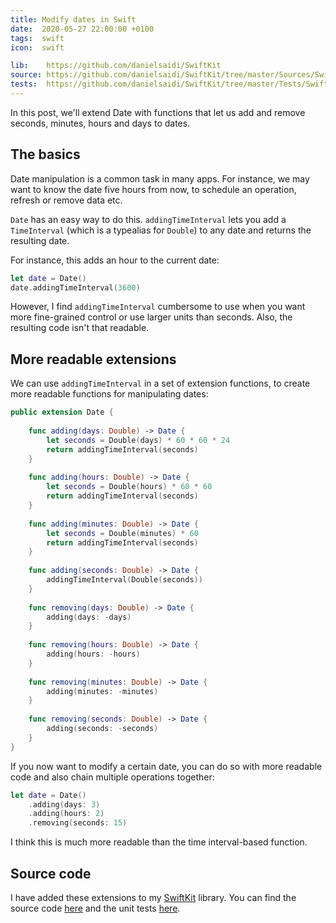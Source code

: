 ```yaml
---
title: Modify dates in Swift
date:  2020-05-27 22:00:00 +0100
tags:  swift
icon:  swift

lib:    https://github.com/danielsaidi/SwiftKit
source: https://github.com/danielsaidi/SwiftKit/tree/master/Sources/SwiftKit/Date
tests:  https://github.com/danielsaidi/SwiftKit/tree/master/Tests/SwiftKitTests/Date
---
```


In this post, we'll extend Date with functions that let us add and remove seconds, minutes, hours and days to dates.


## The basics

Date manipulation is a common task in many apps. For instance, we may want to know the date five hours from now, to schedule an operation, refresh or remove data etc.

`Date` has an easy way to do this. `addingTimeInterval` lets you add a `TimeInterval` (which is a typealias for `Double`) to any date and returns the resulting date.

For instance, this adds an hour to the current date:

```swift
let date = Date()
date.addingTimeInterval(3600)
```

However, I find `addingTimeInterval` cumbersome to use when you want more fine-grained control or use larger units than seconds. Also, the resulting code isn't that readable.


## More readable extensions

We can use `addingTimeInterval` in a set of extension functions, to create more readable functions for manipulating dates:

```swift
public extension Date {
    
    func adding(days: Double) -> Date {
        let seconds = Double(days) * 60 * 60 * 24
        return addingTimeInterval(seconds)
    }
    
    func adding(hours: Double) -> Date {
        let seconds = Double(hours) * 60 * 60
        return addingTimeInterval(seconds)
    }
    
    func adding(minutes: Double) -> Date {
        let seconds = Double(minutes) * 60
        return addingTimeInterval(seconds)
    }
    
    func adding(seconds: Double) -> Date {
        addingTimeInterval(Double(seconds))
    }
    
    func removing(days: Double) -> Date {
        adding(days: -days)
    }
    
    func removing(hours: Double) -> Date {
        adding(hours: -hours)
    }
    
    func removing(minutes: Double) -> Date {
        adding(minutes: -minutes)
    }
    
    func removing(seconds: Double) -> Date {
        adding(seconds: -seconds)
    }
}
```

If you now want to modify a certain date, you can do so with more readable code and also chain multiple operations together:

```swift
let date = Date()
    .adding(days: 3)
    .adding(hours: 2)
    .removing(seconds: 15)
```

I think this is much more readable than the time interval-based function.


## Source code

I have added these extensions to my [SwiftKit]({{page.lib}}) library. You can find the source code [here]({{page.source}}) and the unit tests [here]({{page.tests}}).